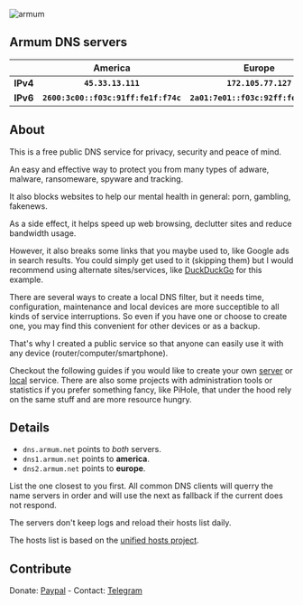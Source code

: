 ![armum](https://armum.net/img/armum-small.png "Armum")
## Armum DNS servers

||__America__|__Europe__|
|-|:-----------:|:----------:|
|__IPv4__|__`45.33.13.111`__|__`172.105.77.127`__|
|__IPv6__|__`2600:3c00::f03c:91ff:fe1f:f74c`__|__`2a01:7e01::f03c:92ff:fe42:70c5`__|

## About
This is a free public DNS service for privacy, security and peace of mind.

An easy and effective way to protect you from many types of adware, malware, ransomeware, spyware and tracking.

It also blocks websites to help our mental health in general: porn, gambling, fakenews.

As a side effect, it helps speed up web browsing, declutter sites and reduce bandwidth usage.

However, it also breaks some links that you maybe used to, like Google ads in search results. You could simply get used to it (skipping them) but I would recommend using alternate sites/services, like [DuckDuckGo](https://duckduckgo.com/) for this example.

There are several ways to create a local DNS filter, but it needs time, configuration, maintenance and local devices are more succeptible to all kinds of service interruptions. So even if you have one or choose to create one, you may find this convenient for other devices or as a backup.

That's why I created a public service so that anyone can easily use it with any device (router/computer/smartphone).

Checkout the following guides if you would like to create your own [server](https://github.com/armum/dns/blob/master/server.md) or [local](https://github.com/armum/dns/blob/master/local.md) service. There are also some projects with administration tools or statistics if you prefer something fancy, like PiHole, that under the hood rely on the same stuff and are more resource hungry.

## Details

- `dns.armum.net` points to _both_ servers.
- `dns1.armum.net` points to __america__.
- `dns2.armum.net` points to __europe__.

List the one closest to you first.
All common DNS clients will querry the name servers in order and will use the next as fallback if the current does not respond.

The servers don't keep logs and reload their hosts list daily.

The hosts list is based on the [unified hosts project](https://github.com/StevenBlack/hosts).


## Contribute

Donate: [Paypal](https://www.paypal.com/paypalme/mencargo/USD) - Contact: [Telegram](https://t.me/mencargo)
